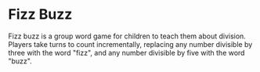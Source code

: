 # Fizz Buzz

Fizz buzz is a group word game for children to teach them about
division.  Players take turns to count incrementally, replacing any
number divisible by three with the word "fizz", and any number divisible
by five with the word "buzz".


